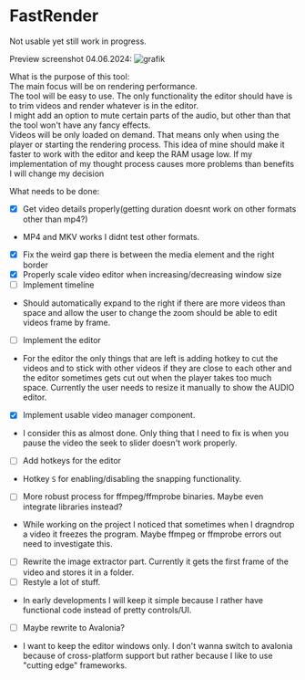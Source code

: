 # FastRender

Not usable yet still work in progress.

Preview screenshot 04.06.2024:
![grafik](https://github.com/Ati1707/FastRender/assets/152104750/febcf44f-3278-4780-9e34-d2fa2a54616a)

What is the purpose of this tool:  
The main focus will be on rendering performance.  
The tool will be easy to use. The only functionality the editor should have is to trim videos and render whatever is in the editor.  
I might add an option to mute certain parts of the audio, but other than that the tool won't have any fancy effects.  
Videos will be only loaded on demand. That means only when using the player or starting the rendering process. This idea of mine should make it faster to work with the editor and keep the RAM usage low.
If my implementation of my thought process causes more problems than benefits I will change my decision

What needs to be done:
- [x] Get video details properly(getting duration doesnt work on other formats other than mp4?)
-  MP4 and MKV works I didnt test other formats.
- [x] Fix the weird gap there is between the media element and the right border
- [x] Properly scale video editor when increasing/decreasing window size
- [ ] Implement timeline
- Should automatically expand to the right if there are more videos than space and allow the user to change the zoom should be able to edit videos frame by frame.
- [ ] Implement the editor
- For the editor the only things that are left is adding hotkey to cut the videos and to stick with other videos if they are close to each other and
  the editor sometimes gets cut out when the player takes too much space. Currently the user needs to resize it manually to show the AUDIO editor.
- [x] Implement usable video manager component.
- I consider this as almost done. Only thing that I need to fix is when you pause the video the seek to slider doesn't work properly.
- [ ] Add hotkeys for the editor
- Hotkey `S` for enabling/disabling the snapping functionality.
- [ ] More robust process for ffmpeg/ffmprobe binaries. Maybe even integrate libraries instead?
- While working on the project I noticed that sometimes when I dragndrop a video it freezes the program.
      Maybe ffmpeg or ffmprobe errors out need to investigate this.
- [ ] Rewrite the image extractor part. Currently it gets the first frame of the video and stores it in a folder.
- [ ] Restyle a lot of stuff.
- In early developments I will keep it simple because I rather have functional code instead of pretty controls/UI.
- [ ] Maybe rewrite to Avalonia?
- I want to keep the editor windows only. I don't wanna switch to avalonia because of cross-platform support but rather because I like to use "cutting edge" frameworks.
